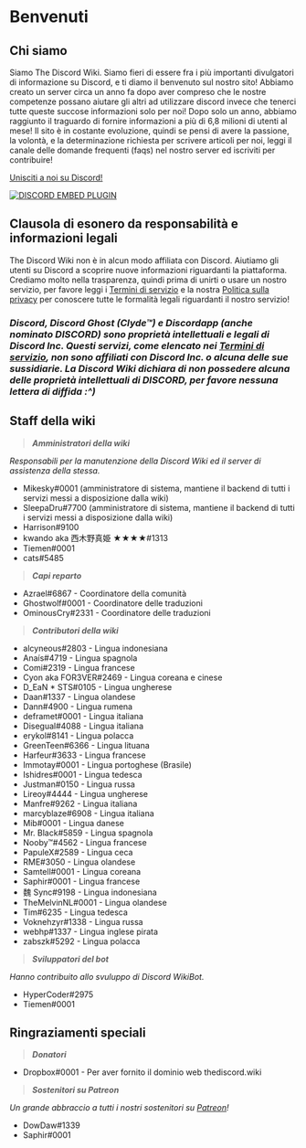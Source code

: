 <!-- TITLE: Italian - Pagina principale -->
<!-- SUBTITLE: Benvenuti nella Discord Wiki! -->

# Benvenuti
## Chi siamo

Siamo The Discord Wiki. Siamo fieri di essere fra i più importanti divulgatori di informazione su Discord, e ti diamo il benvenuto sul nostro sito! Abbiamo creato un server circa un anno fa dopo aver compreso che le nostre competenze possano aiutare gli altri ad utilizzare discord invece che tenerci tutte queste succose informazioni solo per noi! Dopo solo un anno, abbiamo raggiunto il traguardo di fornire informazioni a più di 6,8 milioni di utenti al mese! Il sito è in costante evoluzione, quindi se pensi di avere la passione, la volontà, e la determinazione richiesta per scrivere articoli per noi, leggi il canale delle domande frequenti (faqs) nel nostro server ed iscriviti per contribuire!

[Unisciti a noi su Discord!](https://discord.gg/ZRJ9Ghh)

<a href="https://discord.gg/ZRJ9Ghh">![DISCORD EMBED PLUGIN](https://discordapp.com/api/guilds/367460196148183040/widget.png?style=banner2)</a>

## Clausola di esonero da responsabilità e informazioni legali
The Discord Wiki non è in alcun modo affiliata con Discord. Aiutiamo gli utenti su Discord a scoprire nuove informazioni riguardanti la piattaforma. Crediamo molto nella trasparenza, quindi prima di unirti o usare un nostro servizio, per favore leggi i [Termini di servizio](/terms) e la nostra [Politica sulla privacy](/privacy) per conoscere tutte le formalità legali riguardanti il nostro servizio!

### ***Discord, Discord Ghost (Clyde™) e Discordapp (anche nominato DISCORD) sono proprietà intellettuali e legali di Discord Inc. Questi servizi, come elencato nei [Termini di servizio](/terms), non sono affiliati con Discord Inc. o alcuna delle sue sussidiarie. La Discord Wiki dichiara di non possedere alcuna delle proprietà intellettuali di DISCORD, per favore nessuna lettera di diffida :^)***

## Staff della wiki

> ***Amministratori della wiki***

*Responsabili per la manutenzione della Discord Wiki ed il server di assistenza della stessa.*
* Mikesky#0001 (amministratore di sistema, mantiene il backend di tutti i servizi messi a disposizione dalla wiki)
* SleepaDru#7700 (amministratore di sistema, mantiene il backend di tutti i servizi messi a disposizione dalla wiki)
* Harrison#9100
* kwando aka 西木野真姫 ★★★★#1313
* Tiemen#0001
* cats#5485

> ***Capi reparto***

* Azrael#6867 - Coordinatore della comunità
* Ghostwolf#0001 - Coordinatore delle traduzioni
* OminousCry#2331 - Coordinatore delle traduzioni

> ***Contributori della wiki***

* alcyneous#2803 - Lingua indonesiana
* Anaís#4719 - Lingua spagnola
* Comi#2319 - Lingua francese
* Cyon aka FOR3VER#2469 - Lingua coreana e cinese
* D_EaN * STS#0105 - Lingua ungherese
* Daan#1337 - Lingua olandese
* Dann#4900 - Lingua rumena
* deframet#0001 - Lingua italiana
* Disegual#4088 - Lingua italiana
* erykol#8141 - Lingua polacca
* GreenTeen#6366 - Lingua lituana
* Harfeur#3633 - Lingua francese
* Immotay#0001 - Lingua portoghese (Brasile)
* Ishidres#0001 - Lingua tedesca
* Justman#0150 - Lingua russa
* Lireoy#4444 - Lingua ungherese
* Manfre#9262 - Lingua italiana
* marcyblaze#6908 - Lingua italiana
* Mib#0001 - Lingua danese
* Mr. Black#5859 - Lingua spagnola
* Nooby™#4562 - Lingua francese
* PapuleX#2589 - Lingua ceca
* RME#3050 - Lingua olandese
* Samtell#0001 - Lingua coreana
* Saphir#0001 - Lingua francese
* 魏 Sync#9198 - Lingua indonesiana
* TheMelvinNL#0001 - Lingua olandese
* Tim#6235 - Lingua tedesca
* Voknehzyr#1338 - Lingua russa
* webhp#1337 - Lingua inglese pirata
* zabszk#5292 - Lingua polacca

> ***Sviluppatori del bot***

*Hanno contribuito allo svuluppo di Discord WikiBot.*
* HyperCoder#2975
* Tiemen#0001

## Ringraziamenti speciali

>***Donatori***

* Dropbox#0001 - Per aver fornito il dominio web thediscord.wiki

>***Sostenitori su Patreon***

*Un grande abbraccio a tutti i nostri sostenitori su [Patreon](https://www.patreon.com/TheDiscordWiki)!*

* DowDaw#1339
* Saphir#0001